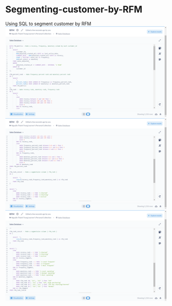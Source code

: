 # Segmenting-customer-by-RFM
Using SQL to segment customer by RFM
![alt text](https://github.com/Nguyenthanhtrung99/Segmenting-customer-by-RFM/blob/80aa5b9801b6a8370f0ea7e9a4d7f32fb54f4959/Screenshot%20(412).png)
![alt text](https://github.com/Nguyenthanhtrung99/Segmenting-customer-by-RFM/blob/80aa5b9801b6a8370f0ea7e9a4d7f32fb54f4959/Screenshot%20(413).png)
![alt text](https://github.com/Nguyenthanhtrung99/Segmenting-customer-by-RFM/blob/80aa5b9801b6a8370f0ea7e9a4d7f32fb54f4959/Screenshot%20(414).png)
